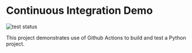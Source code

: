 Continuous Integration Demo
============================
![test status](https://img.shields.io/github/workflow/status/GToidZ/demo-pyci/Run%20Python%20application?label=tests&logo=github)

This project demonstrates use of Github Actions to build and test a Python project.
